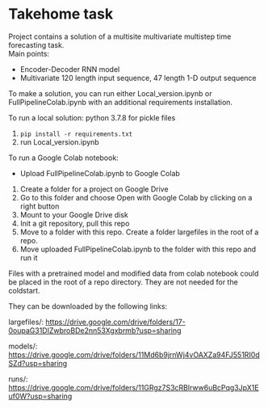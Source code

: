 # Takehome task

Project contains a solution of a multisite multivariate multistep time forecasting task.\
Main points:
* Encoder-Decoder RNN model
* Multivariate 120 length input sequence, 47 length 1-D output sequence

To make a solution, you can run either Local_version.ipynb or FullPipelineColab.ipynb with an additional requirements installation.

To run a local solution:
python 3.7.8 for pickle files
1. `pip install -r requirements.txt`
2. run Local_version.ipynb


To run a Google Colab notebook:
* Upload FullPipelineColab.ipynb to Google Colab 
1. Create a folder for a project on Google Drive
2. Go to this folder and choose Open with Google Colab by clicking on a right button
3. Mount to your Google Drive disk
4. Init a git repository, pull this repo 
5. Move to a folder with this repo. Create a folder largefiles in the root of a repo.
6. Move uploaded FullPipelineColab.ipynb to the folder with this repo and run it

Files with a pretrained model and modified data from colab notebook could be placed in the root of a repo directory.
They are not needed for the coldstart.

They can be downloaded by the following links: 

largefiles/:
https://drive.google.com/drive/folders/17-0oupaG31DIZwbroBDe2nn53Xgxbrmb?usp=sharing

models/:
https://drive.google.com/drive/folders/11Md6b9jrnWj4vOAXZa94FJ551RI0dSZd?usp=sharing

runs/:
https://drive.google.com/drive/folders/11GRgz7S3cRBlrww6uBcPqg3JpX1Euf0W?usp=sharing
